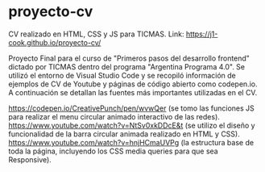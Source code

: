 # proyecto-cv
CV realizado en HTML, CSS y JS para TICMAS.
Link: https://j1-cook.github.io/proyecto-cv/

Proyecto Final para el curso de "Primeros pasos del desarrollo frontend" dictado por TICMAS dentro del programa "Argentina Programa 4.0".
Se utilizó el entorno de Visual Studio Code y se recopiló información de ejemplos de CV de Youtube y páginas de código abierto como codepen.io.
A continuación se detallan las fuentes más importantes utilizadas en el CV.

https://codepen.io/CreativePunch/pen/wvwQer (se tomo las funciones JS para realizar el menu circular animado interactivo de las redes).
https://www.youtube.com/watch?v=NtSv0xkDDcE&t (se utilizo el diseño y funcionalidad de la barra circular animada realizado en HTML y CSS).
https://www.youtube.com/watch?v=hnjHCmaUVPg (la estructura base de toda la página, incluyendo los CSS media queries para que sea Responsive).
